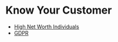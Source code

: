# Know Your Customer

- [High Net Worth Individuals](high-net-worth-individuals.md)
- [GDPR](gdpr.md)
